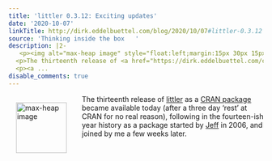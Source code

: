 ```yaml
---
title: 'littler 0.3.12: Exciting updates'
date: '2020-10-07'
linkTitle: http://dirk.eddelbuettel.com/blog/2020/10/07#littler-0.3.12
source: 'Thinking inside the box   '
description: |2-
   <p><img alt="max-heap image" style="float:left;margin:15px 30px 15px 15px;" width="100" height="100" src="https://dirk.eddelbuettel.com/images/letter-r.png"/></p>
  <p>The thirteenth release of <a href="https://dirk.eddelbuettel.com/code/littler.html">littler</a> as a <a href="https://cran.r-project.org/package=littler">CRAN package</a> became available today (after a three day ‘rest’ at CRAN for no real reason), following in the fourteen-ish year history as a package started by <a href="http://jeffreyhorner.blogspot.com/">Jeff</a> in 2006, and joined by me a few weeks later.</p>
  <p><a ...
disable_comments: true
---
```

 <p><img alt="max-heap image" style="float:left;margin:15px 30px 15px 15px;" width="100" height="100" src="https://dirk.eddelbuettel.com/images/letter-r.png"/></p>
<p>The thirteenth release of <a href="https://dirk.eddelbuettel.com/code/littler.html">littler</a> as a <a href="https://cran.r-project.org/package=littler">CRAN package</a> became available today (after a three day ‘rest’ at CRAN for no real reason), following in the fourteen-ish year history as a package started by <a href="http://jeffreyhorner.blogspot.com/">Jeff</a> in 2006, and joined by me a few weeks later.</p>
<p><a ...